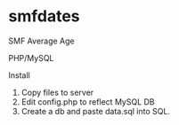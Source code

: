 smfdates
========

SMF Average Age


PHP/MySQL

Install

1. Copy files to server
2. Edit config.php to reflect MySQL DB
3. Create a db and paste data.sql into SQL.
